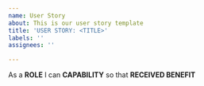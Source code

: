 ```yaml
---
name: User Story
about: This is our user story template
title: 'USER STORY: <TITLE>'
labels: ''
assignees: ''

---
```


As a  **ROLE** I can **CAPABILITY** so that **RECEIVED BENEFIT**
